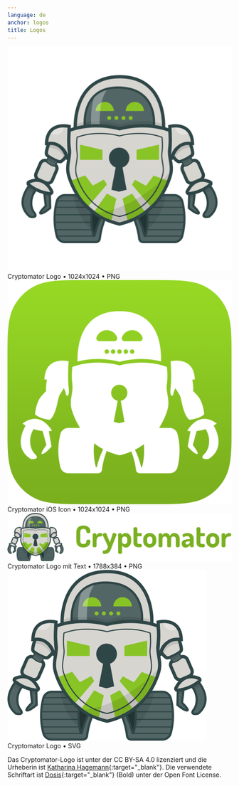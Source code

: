 ```yaml
---
language: de
anchor: logos
title: Logos
---
```

<div class="row">
  <div class="col-sm-6 col-md-3">
    <div class="thumbnail text-center">
      <a href="/resources/presskit/cryptomator-logo.png"><img src="/resources/presskit/cryptomator-logo.png"/></a>
      <div class="caption">Cryptomator Logo • 1024x1024 • PNG</div>
    </div>
  </div>
  <div class="col-sm-6 col-md-3">
    <div class="thumbnail text-center">
      <a href="/resources/presskit/cryptomator-ios-icon.png"><img src="/resources/presskit/cryptomator-ios-icon.png"/></a>
      <div class="caption">Cryptomator iOS Icon • 1024x1024 • PNG</div>
    </div>
  </div>
  <div class="clearfix visible-sm-block"></div>
  <div class="col-sm-12 col-md-6">
    <div class="thumbnail text-center">
      <a href="/resources/presskit/cryptomator-logo-text.png"><img src="/resources/presskit/cryptomator-logo-text.png"/></a>
      <div class="caption">Cryptomator Logo mit Text • 1788x384 • PNG</div>
    </div>
  </div>
</div>

<div class="row">
  <div class="col-sm-6 col-md-3">
    <div class="thumbnail text-center">
      <a href="/resources/presskit/cryptomator-logo.svg"><img src="/resources/presskit/cryptomator-logo.svg"/></a>
      <div class="caption">Cryptomator Logo • SVG</div>
    </div>
  </div>
</div>

Das Cryptomator-Logo ist unter der CC BY-SA 4.0 lizenziert und die Urheberin ist [Katharina Hagemann](https://ktoons.org/){:target="_blank"}. Die verwendete Schriftart ist [Dosis](https://fonts.google.com/specimen/Dosis){:target="_blank"} (Bold) unter der Open Font License.

